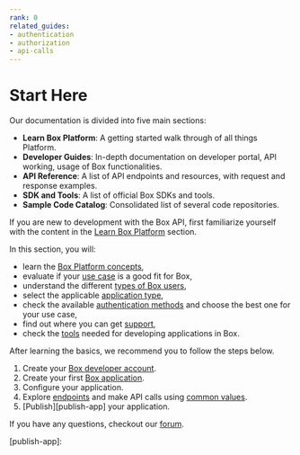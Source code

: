 ```yaml
---
rank: 0
related_guides:
- authentication
- authorization
- api-calls 
---
```


# Start Here

Our documentation is divided into five main sections: 

- **Learn Box Platform**: A getting started walk through of all things Platform.
- **Developer Guides**: In-depth documentation on developer portal, API working,
usage of Box functionalities.
- **API Reference**: A list of API endpoints and resources, with request
and response examples.
- **SDK and Tools**: A list of official Box SDKs and tools.
- **Sample Code Catalog**: Consolidated list of several code repositories.

If you are new to development with the Box API, first familiarize
yourself with the content in the [Learn Box Platform][learn] section.

In this section, you will:

- learn the [Box Platform concepts][box-platform-101],
- evaluate if your [use case][use-case] is a good fit for Box,
- understand the different [types of Box users][user-types],
- select the applicable [application type][application-types],
- check the available [authentication methods][authentication] and
choose the best one for your use case,
- find out where you can get [support][support],
- check the [tools][tooling] needed for developing applications in Box.

After learning the basics, we recommend you to follow the steps
below.

1. Create your [Box developer account][developer-account].
2. Create your first [Box application][box-app].
3. Configure your application.
4. Explore [endpoints][endpoints] and make API calls using [common values][cv].
5. [Publish][publish-app] your application.

If you have any questions, checkout our [forum][forum-link].

[learn]: page://platform
<!-- i18n-enable localize-links -->
[box-platform-101]: p://platform/box-platform-101
[use-case]: page://platform/use-cases
[user-types]: page://platform/user-types
[application-types]: page://platform/application-types
[authentication]: page://platform/authentication-methods
[support]: page://platform/support
[tooling]: page://platform/tools
[developer-account]: g://getting-started/developer-account
[box-app]: g://getting-started/first-application
[endpoints]: https://developer.box.com/reference/
[cv]: p://platform/appendix/locating-values
[publish-app]: 
<!-- i18n-disable localize-links -->
[forum-link]: https://forum.box.com